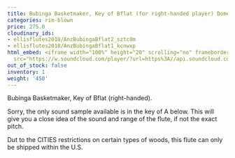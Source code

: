 ```yaml
---
title: Bubinga Basketmaker, Key of Bflat (for right-handed player) Domestic sale only!
categories: rim-blown
price: 275.0
cloudinary_ids:
- ellisflutes2018/AnzBubingaBflat2_sztc0m
- ellisflutes2018/AnzBubingaBflat1_kcnwxp
html_embed: <iframe width="100%" height="20" scrolling="no" frameborder="no" allow="autoplay"
  src="https://w.soundcloud.com/player/?url=https%3A//api.soundcloud.com/tracks/536548146&color=%23ff5500&inverse=false&auto_play=false&show_user=true"></iframe>
out_of_stock: false
inventory: 1
weight: '450'
---
```


Bubinga Basketmaker, Key of Bflat (right-handed).

Sorry, the only sound sample available is in the key of A below.  This will give you a close idea of the sound and range of the flute, if not the exact pitch.

Dut to the CITIES restrictions on certain types of woods, this flute can only be shipped within the U.S.